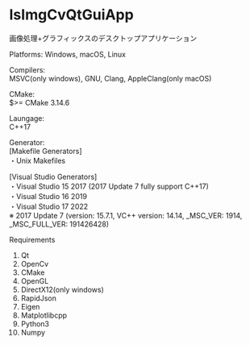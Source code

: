 # IsImgCvQtGuiApp
画像処理+グラフィックスのデスクトップアプリケーション  

Platforms:
Windows, macOS, Linux  

Compilers:  
MSVC(only windows), GNU, Clang, AppleClang(only macOS)  

CMake:  
$>= CMake 3.14.6  

Laungage:  
C++17  

Generator:  
[Makefile Generators]  
・Unix Makefiles  

[Visual Studio Generators]  
・Visual Studio 15 2017 (2017 Update 7 fully support C++17)  
・Visual Studio 16 2019  
・Visual Studio 17 2022  
※ 2017 Update 7 (version: 15.7.1, VC++ version: 14.14, _MSC_VER: 1914, _MSC_FULL_VER: 191426428)  


Requirements  
1.  Qt  
2.  OpenCv  
3.  CMake   
4.  OpenGL  
5.  DirectX12(only windows)  
6.  RapidJson  
7.  Eigen 
8.  Matplotlibcpp 
9.  Python3  
10. Numpy  
